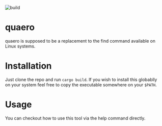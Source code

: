 ![build](https://github.com/dead-tech/quaero/actions/workflows/build.yml/badge.svg)

# quaero
quaero is supposed to be a replacement to the find command available on Linux systems.

# Installation
Just clone the repo and run `cargo build`. If you wish to install this globablly on your system feel free to copy the executable somewhere on your `$PATH`.

# Usage
You can checkout how to use this tool via the help command directly.